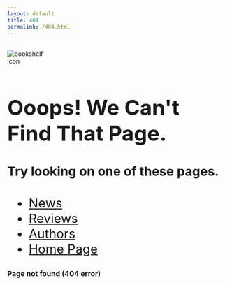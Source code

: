 ```yaml
---
layout: default
title: 404
permalink: /404.html
---
```


<br />
<img src="/assets/img/bookshelf.png" alt="bookshelf icon"  class="mx-auto d-block img-fluid" style="max-width: 20%;height:auto;">
<h1 style="font-size:5vw;" class="text-center"> Ooops! We Can't Find That Page.</h1>

<div class="pl-5">
  <h4 style="font-size:3vw;">Try looking on one of these pages.</h4>
  <ul style="font-size:3vw;">
    <li><a class="nav-link" href="/books/news.html">News</a></li>
    <li><a class="nav-link" href="/books/reviews.html">Reviews</a></li>
    <li><a class="nav-link" href="/books/authors.html">Authors</a></li>
    <li><a class="nav-link" href="/books/index.html">Home Page</a></li>
  </ul>  
</div>





### Page not found (404 error)
